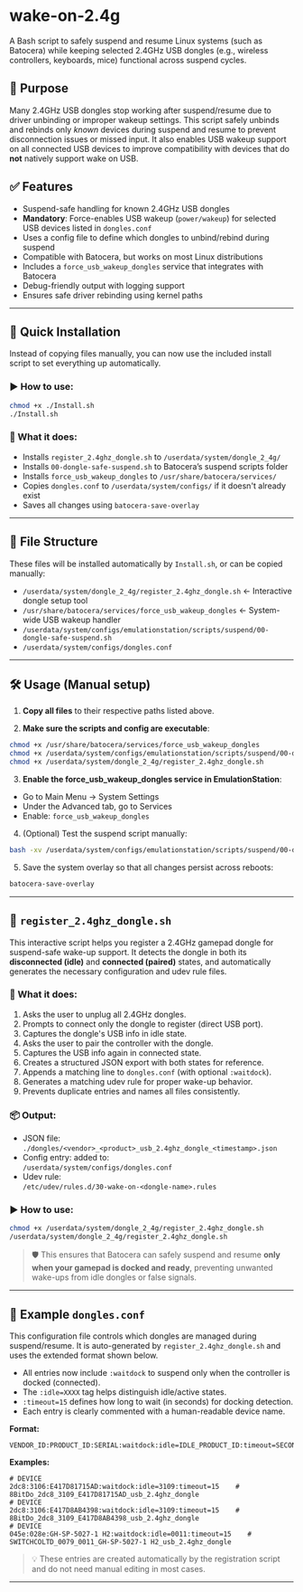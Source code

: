 # wake-on-2.4g

A Bash script to safely suspend and resume Linux systems (such as Batocera) while keeping selected 2.4GHz USB dongles (e.g., wireless controllers, keyboards, mice) functional across suspend cycles.

## 🎯 Purpose

Many 2.4GHz USB dongles stop working after suspend/resume due to driver unbinding or improper wakeup settings. This script safely unbinds and rebinds only *known* devices during suspend and resume to prevent disconnection issues or missed input. It also enables USB wakeup support on all connected USB devices to improve compatibility with devices that do **not** natively support wake on USB.

## ✅ Features

- Suspend-safe handling for known 2.4GHz USB dongles
- **Mandatory**: Force-enables USB wakeup (`power/wakeup`) for selected USB devices listed in `dongles.conf`
- Uses a config file to define which dongles to unbind/rebind during suspend
- Compatible with Batocera, but works on most Linux distributions
- Includes a `force_usb_wakeup_dongles` service that integrates with Batocera
- Debug-friendly output with logging support
- Ensures safe driver rebinding using kernel paths

---

## 🚀 Quick Installation

Instead of copying files manually, you can now use the included install script to set everything up automatically.

### ▶️ How to use:

```bash
chmod +x ./Install.sh
./Install.sh
```

### 🧰 What it does:

- Installs `register_2.4ghz_dongle.sh` to `/userdata/system/dongle_2_4g/`
- Installs `00-dongle-safe-suspend.sh` to Batocera’s suspend scripts folder
- Installs `force_usb_wakeup_dongles` to `/usr/share/batocera/services/`
- Copies `dongles.conf` to `/userdata/system/configs/` if it doesn't already exist
- Saves all changes using `batocera-save-overlay`

---

## 📁 File Structure

These files will be installed automatically by `Install.sh`, or can be copied manually:

- `/userdata/system/dongle_2_4g/register_2.4ghz_dongle.sh`        ← Interactive dongle setup tool
- `/usr/share/batocera/services/force_usb_wakeup_dongles`         ← System-wide USB wakeup handler
- `/userdata/system/configs/emulationstation/scripts/suspend/00-dongle-safe-suspend.sh`
- `/userdata/system/configs/dongles.conf`

---

## 🛠️ Usage (Manual setup)

1. **Copy all files** to their respective paths listed above.

2. **Make sure the scripts and config are executable**:

```bash
chmod +x /usr/share/batocera/services/force_usb_wakeup_dongles
chmod +x /userdata/system/configs/emulationstation/scripts/suspend/00-dongle-safe-suspend.sh
chmod +x /userdata/system/dongle_2_4g/register_2.4ghz_dongle.sh
```

3. **Enable the force_usb_wakeup_dongles service in EmulationStation**:

- Go to Main Menu → System Settings
- Under the Advanced tab, go to Services
- Enable: `force_usb_wakeup_dongles`

4. (Optional) Test the suspend script manually:

```bash
bash -xv /userdata/system/configs/emulationstation/scripts/suspend/00-dongle-safe-suspend.sh
```

5. Save the system overlay so that all changes persist across reboots:

```bash
batocera-save-overlay
```

---

## 🔌 `register_2.4ghz_dongle.sh`

This interactive script helps you register a 2.4GHz gamepad dongle for suspend-safe wake-up support. It detects the dongle in both its **disconnected (idle)** and **connected (paired)** states, and automatically generates the necessary configuration and udev rule files.

### 🧰 What it does:

1. Asks the user to unplug all 2.4GHz dongles.
2. Prompts to connect only the dongle to register (direct USB port).
3. Captures the dongle's USB info in idle state.
4. Asks the user to pair the controller with the dongle.
5. Captures the USB info again in connected state.
6. Creates a structured JSON export with both states for reference.
7. Appends a matching line to `dongles.conf` (with optional `:waitdock`).
8. Generates a matching udev rule for proper wake-up behavior.
9. Prevents duplicate entries and names all files consistently.

### 📦 Output:

- JSON file: `./dongles/<vendor>_<product>_usb_2.4ghz_dongle_<timestamp>.json`
- Config entry: added to:  
  `/userdata/system/configs/dongles.conf`
- Udev rule:  
  `/etc/udev/rules.d/30-wake-on-<dongle-name>.rules`

### ▶️ How to use:

```bash
chmod +x /userdata/system/dongle_2_4g/register_2.4ghz_dongle.sh
/userdata/system/dongle_2_4g/register_2.4ghz_dongle.sh
```

> 🛡️ This ensures that Batocera can safely suspend and resume **only when your gamepad is docked and ready**, preventing unwanted wake-ups from idle dongles or false signals.

---

## 🔧 Example `dongles.conf`

This configuration file controls which dongles are managed during suspend/resume. It is auto-generated by `register_2.4ghz_dongle.sh` and uses the extended format shown below.

- All entries now include `:waitdock` to suspend only when the controller is docked (connected).
- The `:idle=XXXX` tag helps distinguish idle/active states.
- `:timeout=15` defines how long to wait (in seconds) for docking detection.
- Each entry is clearly commented with a human-readable device name.

**Format:**

```
VENDOR_ID:PRODUCT_ID:SERIAL:waitdock:idle=IDLE_PRODUCT_ID:timeout=SECONDS
```

**Examples:**

```
# DEVICE
2dc8:3106:E417D81715AD:waitdock:idle=3109:timeout=15    # 8BitDo_2dc8_3109_E417D81715AD_usb_2.4ghz_dongle
# DEVICE
2dc8:3106:E417D8AB4398:waitdock:idle=3109:timeout=15    # 8BitDo_2dc8_3109_E417D8AB4398_usb_2.4ghz_dongle
# DEVICE
045e:028e:GH-SP-5027-1 H2:waitdock:idle=0011:timeout=15    # SWITCHCOLTD_0079_0011_GH-SP-5027-1 H2_usb_2.4ghz_dongle
```

> 💡 These entries are created automatically by the registration script and do not need manual editing in most cases.
---

